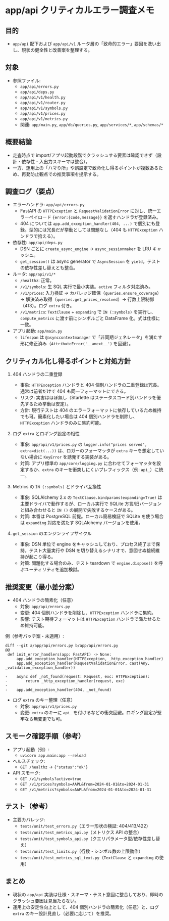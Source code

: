 # app/api クリティカルエラー調査メモ

## 目的
- `app/api` 配下および `app/api/v1` ルータ層の「致命的エラー」要因を洗い出し、現状の健全性と改善案を整理する。

## 対象
- 参照ファイル:
  - `app/api/errors.py`
  - `app/api/deps.py`
  - `app/api/v1/health.py`
  - `app/api/v1/router.py`
  - `app/api/v1/symbols.py`
  - `app/api/v1/prices.py`
  - `app/api/v1/metrics.py`
  - 関連: `app/main.py`, `app/db/queries.py`, `app/services/*`, `app/schemas/*`

## 概要結論
- 走査時点で import/アプリ起動段階でクラッシュする要素は確認できず（設計・依存性・入出力スキーマは整合）。
- 一方、運用上の「ハマり所」や誤設定で致命化し得るポイントが複数あるため、再発防止観点での推奨事項を提示する。

## 調査ログ（要点）
- エラーハンドラ: `app/api/errors.py`
  - FastAPI の `HTTPException` と `RequestValidationError` に対し、統一エラーペイロード `{error:{code,message}}` を返すハンドラが登録済み。
  - 404 については `app.add_exception_handler(404, ...)` で個別にも登録。型的には冗長だが挙動としては問題なし（404 も `HTTPException` ハンドラで拾える）。
- 依存性: `app/api/deps.py`
  - DSN ごとに `create_async_engine` → `async_sessionmaker` を LRU キャッシュ。
  - `get_session()` は async generator で `AsyncSession` を `yield`。テストの依存性差し替えとも整合。
- ルータ: `app/api/v1/*`
  - `/healthz`: 正常。
  - `/v1/symbols`: 生 SQL 実行で最小実装。`active` フィルタ対応済み。
  - `/v1/prices`: 入力検証 → カバレッジ確保（`queries.ensure_coverage`）→ 解決済み取得（`queries.get_prices_resolved`）→ 行数上限制御（413）。ログ `extra` 付き。
  - `/v1/metrics`: `TextClause` + `expanding` で `IN (:symbols)` を実行し、`compute_metrics` に渡す前にシンボルごと DataFrame 化。式は仕様に一致。
- アプリ起動: `app/main.py`
  - `lifespan` は `@asynccontextmanager` で「非同期ジェネレータ」を満たす形に修正済み（`AttributeError('__anext__')` を回避）。

## クリティカル化し得るポイントと対処方針
1) 404 ハンドラの二重登録
   - 事象: `HTTPException` ハンドラと 404 個別ハンドラの二重登録は冗長。通常は前者だけで 404 も同一フォーマットにできる。
   - リスク: 実害はほぼ無し（Starlette はステータスコード別ハンドラを優先するため挙動は安定）。
   - 方針: 現行テストは 404 のエラーフォーマットに依存しているため維持でも可。簡素化したい場合は 404 個別ハンドラを削除し、`HTTPException` ハンドラのみに集約可能。

2) ログ `extra` とロギング設定の相性
   - 事象: `app/api/v1/prices.py` の `logger.info("prices served", extra=dict(...))` は、ロガーのフォーマッタが `extra` キーを想定していない場合に `KeyError` を誘発する実装がある。
   - 対策: アプリ標準の `app/core/logging.py` に合わせてフォーマッタを設定するか、`extra` のキーを衝突しにくいプレフィックス（例: `api_`）に統一。

3) Metrics の `IN (:symbols)` とドライバ互換性
   - 事象: SQLAlchemy 2.x の `TextClause.bindparams(expanding=True)` は主要ドライバで動作するが、ローカル実行で SQLite 方言/旧バージョンと組み合わせると `IN ()` の展開で失敗するケースがある。
   - 対策: 本番は PostgreSQL 前提。ローカル簡易検証で SQLite を使う場合は `expanding` 対応を満たす SQLAlchemy バージョンを使用。

4) `get_session` のエンジンライフサイクル
   - 事象: DSN 単位で engine をキャッシュしており、プロセス終了まで保持。テスト大量実行や DSN を切り替えるシナリオで、意図せぬ接続維持が起こり得る。
   - 対策: 問題化する場合のみ、テスト teardown で `engine.dispose()` を呼ぶユーティリティを追加検討。

## 推奨変更（最小差分案）
- 404 ハンドラの簡素化（任意）
  - 対象: `app/api/errors.py`
  - 変更: 404 個別ハンドラを削除し、`HTTPException` ハンドラに集約。
  - 影響: テスト期待フォーマットは `HTTPException` ハンドラで満たせるため維持可能。

例（参考パッチ案・未適用）:
```
diff --git a/app/api/errors.py b/app/api/errors.py
@@
 def init_error_handlers(app: FastAPI) -> None:
     app.add_exception_handler(HTTPException, _http_exception_handler)
     app.add_exception_handler(RequestValidationError, cast(Any, _validation_exception_handler))

-    async def _not_found(request: Request, exc: HTTPException):
-        return _http_exception_handler(request, exc)
-
-    app.add_exception_handler(404, _not_found)
```

- ログ `extra` のキー整理（任意）
  - 対象: `app/api/v1/prices.py`
  - 変更: `extra` のキーに `api_` を付けるなどの衝突回避。ロギング設定が堅牢なら無変更でも可。

## スモーク確認手順（参考）
- アプリ起動（例）:
  - `uvicorn app.main:app --reload`
- ヘルスチェック:
  - `GET /healthz` → `{"status":"ok"}`
- API スモーク:
  - `GET /v1/symbols?active=true`
  - `GET /v1/prices?symbols=AAPL&from=2024-01-01&to=2024-01-31`
  - `GET /v1/metrics?symbols=AAPL&from=2024-01-01&to=2024-01-31`

## テスト（参考）
- 主要カバレッジ:
  - `tests/unit/test_errors.py`（エラー形状の検証: 404/413/422）
  - `tests/unit/test_metrics_api.py`（メトリクス API の整合）
  - `tests/unit/test_symbols_api.py`（クエリパラメータ型/依存性差し替え）
  - `tests/unit/test_limits.py`（行数・シンボル数の上限動作）
  - `tests/unit/test_metrics_sql_text.py`（`TextClause` と `expanding` の使用）

## まとめ
- 現状の `app/api` 実装は仕様・スキーマ・テスト意図に整合しており、即時のクラッシュ要因は見当たらない。
- 運用上の安定性向上として、404 個別ハンドラの簡素化（任意）と、ログ `extra` のキー設計見直し（必要に応じて）を推奨。

